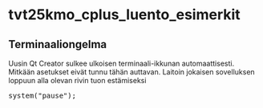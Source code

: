 # tvt25kmo_cplus_luento_esimerkit

## Terminaaliongelma

Uusin Qt Creator sulkee ulkoisen terminaali-ikkunan automaattisesti. Mitkään asetukset eivät tunnu tähän auttavan.
Laitoin jokaisen sovelluksen loppuun alla olevan rivin tuon estämiseksi
<pre>
system("pause");
</pre>